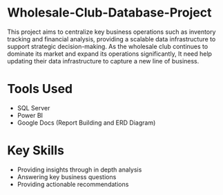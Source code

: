 # Wholesale-Club-Database-Project
This project aims to centralize key business operations such as inventory tracking and financial analysis, providing a scalable data infrastructure to support strategic decision-making. As the wholesale club continues to dominate its market and expand its operations significantly, It need help updating their data infrastructure to capture a new line of business.

# Tools Used
- SQL Server
- Power BI
- Google Docs (Report Building and ERD Diagram)

# Key Skills
- Providing insights through in depth analysis
- Answering key business questions
- Providing actionable recommendations

